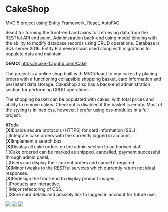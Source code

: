 # CakeShop
MVC 5 project using Entity Framework, React, AutoFAC.

React for forming the front-end and axios for retrieving data from the RESTful API end point.
Administration back-end using model binding with the ability to modify database records using CRUD operations.
Database is SQL server 2016. Entity Framework was used along with migrations to populate data and maintain.

<strong>DEMO:</strong> https://cake-1.apphb.com/Cake

The project is a online shop built with MVC/React to buy cakes by placing orders with a functioning collapsible shopping basket, card information and persistant data storage. CakeShop also has a back-end administration section for performing CRUD operations.

The shopping basket can be populated with cakes, with total prices and ability to remove cakes. Checkout is disabled if the basket is empty. Most of the styling is inlined css, however, I prefer using css-modules in a full project.

#Todo<br />
[<strong>X</strong>]Enable secure protocols (HTTPS) for card information (SSL).<br />
[ ]Integrate cake orders with the currently logged in account.<br />
[<strong>X</strong>]Implement a search box.<br />
[<strong>X</strong>]Display all cake orders on the admin section to authorised staff.<br />
[ ]Cake ordered can be marked as shipped, cancelled, payment successful through admin panel.<br />
[ ]Users can display their current orders and cancel if required.<br />
[<strong>X</strong>]Minor tweaks to the RESTful services which currently return not ideal responses.<br />
[<strong>X</strong>]Redesign the front-end to display product images.<br />
[ ]Products are interactive.<br />
[ ]Major refactoring of CSS.<br />
[ ]Store card details and possibly link to logged in account for future use.<br />

<img src="https://i.gyazo.com/cc9b1a3ff70b32d1f7a6a7127d91a2c1.png"/>
<img src="https://i.imgur.com/gkbcQPa.png"/>
<img src="https://i.imgur.com/cWTmhAR.png"/>
